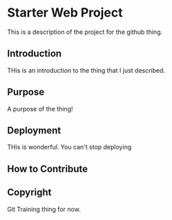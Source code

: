 # Starter Web Project

This is a description of the project for the github thing.

## Introduction

THis is an introduction to the thing that I just described.

## Purpose

A purpose of the thing!

## Deployment

THis is wonderful. You can't stop deploying

## How to Contribute

## Copyright

Git Training thing for now.
